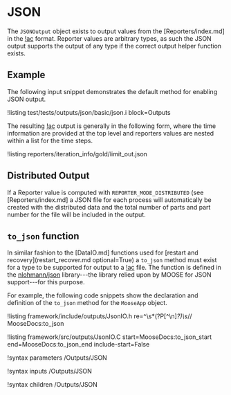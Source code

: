 # JSON

The `JSONOutput` object exists to output values from the [Reporters/index.md] in the [!ac](JSON)
format.  Reporter values are arbitrary types, as such the JSON output supports the output of any
type if the correct output helper function exists.

## Example

The following input snippet demonstrates the default method for enabling JSON output.

!listing test/tests/outputs/json/basic/json.i block=Outputs

The resulting [!ac](JSON) output is generally in the following form, where the time information are
provided at the top level and reporters values are nested within a list for the time steps.

!listing reporters/iteration_info/gold/limit_out.json

## Distributed Output

If a Reporter value is computed with `REPORTER_MODE_DISTRIBUTED` (see [Reporters/index.md] a JSON
file for each process will automatically be created with the distributed data and the total number
of parts and part number for the file will be included in the output.

## `to_json` function

In similar fashion to the [DataIO.md] functions used for
[restart and recovery](restart_recover.md optional=True) a `to_json` method must exist for a
type to be supported for output to a [!ac](JSON) file. The function is defined in the
[nlohmann/json](https://github.com/nlohmann/json) library---the library relied upon by MOOSE for
JSON support---for this purpose.

For example, the following code snippets show the declaration and definition of the `to_json` method
for the `MooseApp` object.

!listing framework/include/outputs/JsonIO.h re=^\s*(?P<content>[^\n]*?)\s*// MooseDocs:to_json

!listing framework/src/outputs/JsonIO.C start=MooseDocs:to_json_start end=MooseDocs:to_json_end include-start=False

!syntax parameters /Outputs/JSON

!syntax inputs /Outputs/JSON

!syntax children /Outputs/JSON
